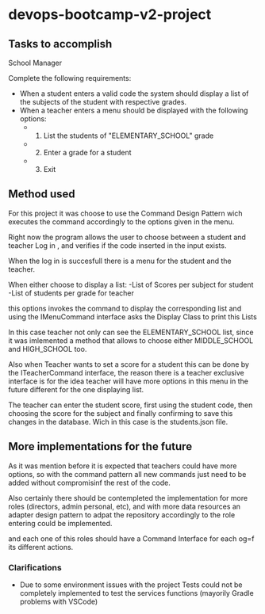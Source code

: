 # devops-bootcamp-v2-project

## Tasks to accomplish
School Manager

Complete the following requirements:

- When a student enters a valid code the system should display 
a list of the subjects of the student with respective grades.
- When a teacher enters a menu should be displayed with the
following options:
	- 1. List the students of "ELEMENTARY_SCHOOL" grade
    - 2. Enter a grade for a student
	- 3. Exit

## Method used

For this project it was choose to use the Command Design Pattern wich executes the command accordingly to the options given in the menu. 

Right now the program allows the user to choose between a student and teacher Log in , and verifies if the code inserted in the input exists. 

When the log in is succesfull there is a menu for the student and the teacher.

When either choose to display a list:
 -List of Scores per subject for student
 -List of students per grade for teacher 

this options invokes the command to display the corresponding list and using the IMenuCommand interface asks the Display Class to print this Lists

In this case teacher not only can see the ELEMENTARY_SCHOOL list, since it was imlemented a method that allows to choose either MIDDLE_SCHOOL and HIGH_SCHOOL too.

Also when Teacher wants to set a score for a student this can be done by the ITeacherCommand interface, the reason there is a teacher exclusive interface is for the idea teacher will have more options in this menu in the future different for the one displaying list.

The teacher can enter the student score, first using the student code, then choosing the score for the subject and finally confirming to save this changes in the database. Wich in this case is the students.json file.

## More implementations for the future

As it was mention before it is expected that teachers could have more options, so with the command pattern all new commands just need to be added without compromisinf the rest of the code.

Also certainly there should be contempleted the implementation for more roles (directors, admin personal, etc), and with more data resources an adapter design pattern to adpat the repository accordingly to the role entering could be implemented.

and each one of this roles should have a Command Interface for each og=f its different actions.

### Clarifications

- Due to some environment issues with the project Tests could not be completely implemented to test the services functions (mayorily Gradle problems with VSCode)





